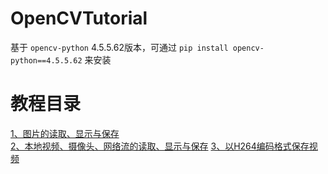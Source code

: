 # OpenCVTutorial

基于 `opencv-python` 4.5.5.62版本，可通过 `pip install opencv-python==4.5.5.62` 来安装

# 教程目录

[1、图片的读取、显示与保存](1_图片读取显示与保存)    
[2、本地视频、摄像头、网络流的读取、显示与保存](2_本地视频摄像头网络流读取显示与保存)
[3、以H264编码格式保存视频](3_以H264编码格式保存视频)